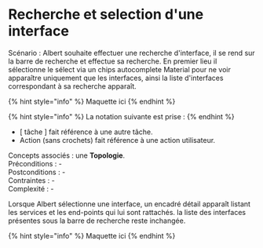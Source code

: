 # Recherche et selection d'une interface

Scénario : Albert souhaite effectuer une recherche d'interface, il se rend sur la barre de recherche et effectue sa recherche. En premier lieu il sélectionne le sélect via un chips autocomplete Material pour ne voir apparaître uniquement que les interfaces, ainsi la liste d'interfaces correspondant à sa recherche apparaît.

{% hint style="info" %}
Maquette ici
{% endhint %}



{% hint style="info" %}
La notation suivante est prise :
{% endhint %}

* \[ tâche \] fait référence à une autre tâche.
* Action \(sans crochets\) fait référence à une action utilisateur.

Concepts associés : une **Topologie**.  
Préconditions : -  
Postconditions : -  
Contraintes : -  
Complexité : -

Lorsque Albert sélectionne une interface, un encadré détail apparaît listant les services et les end-points qui lui sont rattachés. la liste des interfaces présentes sous la barre de recherche reste inchangée.

{% hint style="info" %}
Maquette ici
{% endhint %}

